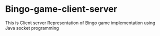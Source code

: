 # Bingo-game-client-server
This is Client server Representation of Bingo game implementation using Java socket programming
